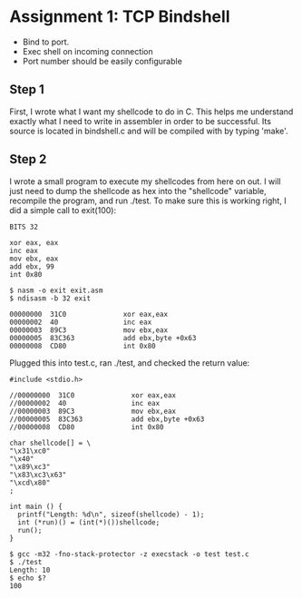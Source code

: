 # Assignment 1: TCP Bindshell

- Bind to port.
- Exec shell on incoming connection
- Port number should be easily configurable


## Step 1

First, I wrote what I want my shellcode to do in C. This helps me understand exactly what I need to write
in assembler in order to be successful. Its source is located in bindshell.c and will be compiled with
by typing 'make'.

## Step 2

I wrote a small program to execute my shellcodes from here on out. I will just need to dump the shellcode
as hex into the "shellcode" variable, recompile the program, and run ./test. To make sure this is working right,
I did a simple call to exit(100):

```
BITS 32

xor eax, eax
inc eax
mov ebx, eax
add ebx, 99
int 0x80
```

	$ nasm -o exit exit.asm
	$ ndisasm -b 32 exit

```
00000000  31C0              xor eax,eax
00000002  40                inc eax
00000003  89C3              mov ebx,eax
00000005  83C363            add ebx,byte +0x63
00000008  CD80              int 0x80
```

Plugged this into test.c, ran ./test, and checked the return value:

```
#include <stdio.h>

//00000000  31C0              xor eax,eax
//00000002  40                inc eax
//00000003  89C3              mov ebx,eax
//00000005  83C363            add ebx,byte +0x63
//00000008  CD80              int 0x80

char shellcode[] = \
"\x31\xc0"
"\x40"
"\x89\xc3"
"\x83\xc3\x63"
"\xcd\x80"
;

int main () {
  printf("Length: %d\n", sizeof(shellcode) - 1);
  int (*run)() = (int(*)())shellcode;
  run();
}
```

	$ gcc -m32 -fno-stack-protector -z execstack -o test test.c
	$ ./test
	Length: 10
	$ echo $?
	100

